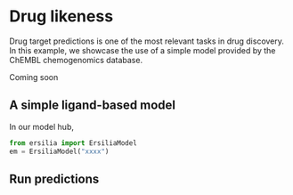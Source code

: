 # Drug likeness

Drug target predictions is one of the most relevant tasks in drug discovery. In this example, we showcase the use of a simple model provided by the ChEMBL chemogenomics database.

Coming soon

## A simple ligand-based model

In our model hub,

```python
from ersilia import ErsiliaModel
em = ErsiliaModel("xxxx")
```
## Run predictions
